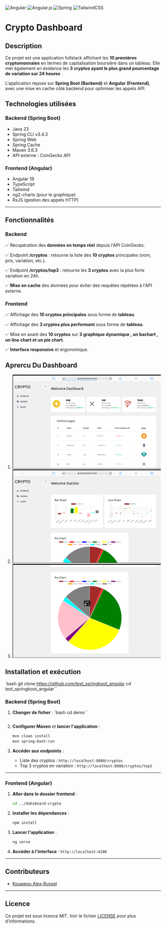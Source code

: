 ![Angular](https://img.shields.io/badge/angular-%23DD0031.svg?style=for-the-badge&logo=angular&logoColor=white)
![Angular.js](https://img.shields.io/badge/angular.js-%23E23237.svg?style=for-the-badge&logo=angularjs&logoColor=white)
![Spring](https://img.shields.io/badge/spring-%236DB33F.svg?style=for-the-badge&logo=spring&logoColor=white)
![TailwindCSS](https://img.shields.io/badge/tailwindcss-%2338B2AC.svg?style=for-the-badge&logo=tailwind-css&logoColor=white)

# **Crypto Dashboard**

## **Description**

Ce projet est une application fullstack affichant les **10 premières cryptomonnaies** en termes de capitalisation boursière dans un tableau. Elle met également en évidence les **3 cryptos ayant le plus grand pourcentage de variation sur 24 heures** .

L'application repose sur **Spring Boot (Backend)** et **Angular (Frontend)**, avec une mise en cache côté backend pour optimiser les appels API.

## **Technologies utilisées**

### **Backend (Spring Boot)**
- Java 23
- Spring CLI v3.4.3
- Spring Web
- Spring Cache
- Maven 3.6.3
- API externe : CoinGecko API

### **Frontend (Angular)**
- Angular 19
- TypeScript
- Tailwind 
- ng2-charts (pour le graphique)
- RxJS (gestion des appels HTTP)

---

## **Fonctionnalités**

### **Backend**
✅ Récupération des **données en temps réel** depuis l'API CoinGecko.

✅ Endpoint **/cryptos** : retourne la liste des **10 cryptos** principales (nom, prix, variation, etc.).

✅ Endpoint **/cryptos/top3** : retourne les **3 cryptos** avec la plus forte variation en 24h.

✅ **Mise en cache** des données pour éviter des requêtes répétées à l'API externe.

### **Frontend**
✅ Affichage des **10 cryptos principales** sous forme de **tableau**.

✅ Affichage des **3 cryptos plus performant** sous forme de **tableau**.

✅ Mise en avant des **10 cryptos** sur **3  graphique dynamique , un bachart , un line chart et un pie chart**.

✅ **Interface responsive** et ergonomique.



## Aprercu Du Dashboard

1. ![Image 1](./images/dashbaord.png)
2. ![Image 2](./images/chart.png)
3. ![Image 3](./images/piechart.png)



## **Installation et exécution**

 `bash
   git clone https://github.com/test_springboot_angular
   cd test_springboot_angular``


### **Backend** (Spring Boot)

1. **Changer de ficher** :
   `bash
   cd demo``
   ```

2. **Configurer Maven** et **lancer l'application** :
   ```bash
   mvn clean install
   mvn spring-boot:run
   ```

3. **Accéder aux endpoints** :
   - Liste des cryptos : `http://localhost:8080/cryptos`
   - Top 3 cryptos en variation : `http://localhost:8080/cryptos/top3`

---

### **Frontend** (Angular)

1. **Aller dans le dossier frontend** :
   ```bash
   cd ../dahsboard-crypto
   ```

2. **Installer les dépendances** :
   ```bash
   npm install
   ```

3. **Lancer l'application** :
   ```bash
   ng serve
   ```

4. **Accéder à l'interface** : `http://localhost:4200`

---



## **Contributeurs**

- [Kouawou Alex-Russel](https://github.com/KAlexRussel)

---

## **Licence**

Ce projet est sous licence MIT. Voir le fichier [LICENSE](LICENSE) pour plus d’informations.

